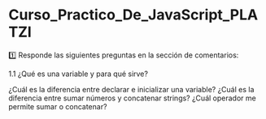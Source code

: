 # Curso_Practico_De_JavaScript_PLATZI

1️⃣ Responde las siguientes preguntas en la sección de comentarios:

1.1 ¿Qué es una variable y para qué sirve?


¿Cuál es la diferencia entre declarar e inicializar una variable?
¿Cuál es la diferencia entre sumar números y concatenar strings?
¿Cuál operador me permite sumar o concatenar?

